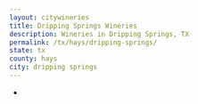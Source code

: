 ```yaml
---
layout: citywineries
title: Dripping Springs Wineries
description: Wineries in Dripping Springs, TX
permalink: /tx/hays/dripping-springs/
state: tx
county: hays
city: dripping springs
---
```

-
